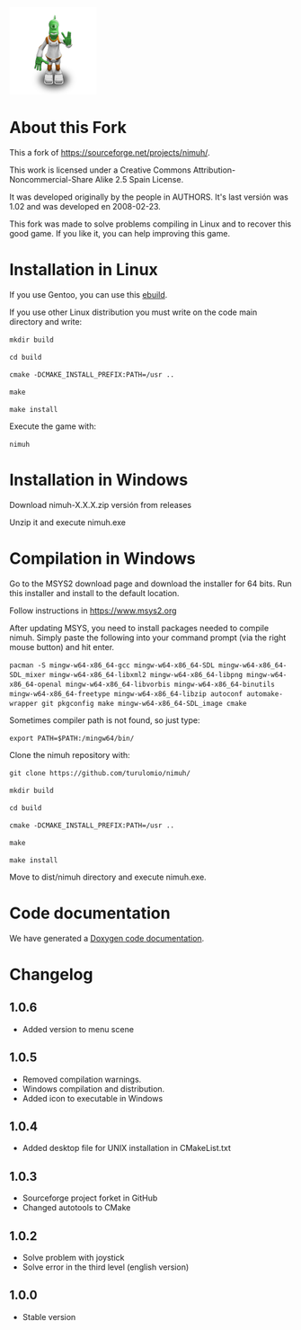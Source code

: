 ![Nimuh](https://github.com/Turulomio/nimuh/blob/master/data/nimuh.png)

About this Fork
===============
This a fork of  https://sourceforge.net/projects/nimuh/.

This work is licensed under a Creative Commons Attribution-Noncommercial-Share Alike 2.5 Spain License. 

It was developed originally by the people in AUTHORS. It's last versión was 1.02 and was developed en 2008-02-23.

This fork was made to solve problems compiling in Linux and to recover this good game. If you like it, you can help improving this game.

Installation in Linux
=====================
If you use Gentoo, you can use this [ebuild](https://github.com/Turulomio/myportage/blob/master/games-puzzle/nimuh).

If you use other Linux distribution you must write on the code main directory and write:

`mkdir build`

`cd build`

`cmake -DCMAKE_INSTALL_PREFIX:PATH=/usr ..`

`make`

`make install`

Execute the game with:
 
`nimuh`

Installation in Windows
=======================

Download nimuh-X.X.X.zip versión from releases

Unzip it and execute nimuh.exe

Compilation in Windows
======================

Go to the MSYS2 download page and download the installer for 64 bits. Run this installer and install to the default location. 

Follow instructions in https://www.msys2.org

After updating MSYS, you need to install packages needed to compile nimuh. Simply paste the following into your command prompt 
(via the right mouse button) and hit enter. 

`pacman -S mingw-w64-x86_64-gcc mingw-w64-x86_64-SDL mingw-w64-x86_64-SDL_mixer mingw-w64-x86_64-libxml2 mingw-w64-x86_64-libpng mingw-w64-x86_64-openal mingw-w64-x86_64-libvorbis mingw-w64-x86_64-binutils mingw-w64-x86_64-freetype mingw-w64-x86_64-libzip autoconf automake-wrapper git pkgconfig make mingw-w64-x86_64-SDL_image cmake`

Sometimes compiler path is not found, so just type:

`export PATH=$PATH:/mingw64/bin/`

Clone the nimuh repository with:

`git clone https://github.com/turulomio/nimuh/`

`mkdir build`

`cd build`

`cmake -DCMAKE_INSTALL_PREFIX:PATH=/usr ..`

`make`

`make install`

Move to dist/nimuh directory and execute nimuh.exe.

Code documentation
==================
We have generated a [Doxygen code documentation](http://turulomio.users.sourceforge.net/doxygen/nimuh/index.html).

Changelog
=========
1.0.6
-----
- Added version to menu scene

1.0.5
-----
- Removed compilation warnings.
- Windows compilation and distribution.
- Added icon to executable in Windows

1.0.4
-----
- Added desktop file for UNIX installation in CMakeList.txt

1.0.3
-----
- Sourceforge project forket in GitHub
- Changed autotools to CMake

1.0.2
-----
- Solve problem with joystick
- Solve error in the third level (english version)

1.0.0
-----
- Stable version


